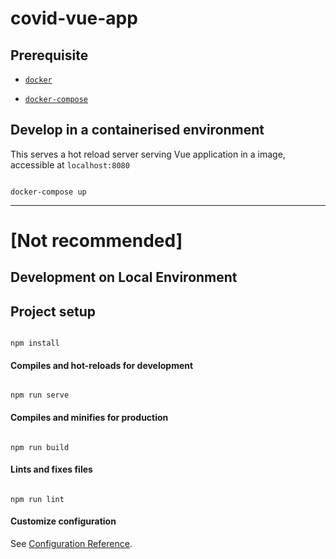# covid-vue-app

## Prerequisite

- [`docker`](https://docs.docker.com/get-docker/)

- [`docker-compose`](https://docs.docker.com/compose/install/)

## Develop in a containerised environment

This serves a hot reload server serving Vue application in a image, accessible at `localhost:8080`

```

docker-compose up

```

---

# [Not recommended]

## Development on Local Environment

## Project setup

```

npm install

```

#### Compiles and hot-reloads for development

```

npm run serve

```

#### Compiles and minifies for production

```

npm run build

```

#### Lints and fixes files

```

npm run lint

```

#### Customize configuration

See [Configuration Reference](https://cli.vuejs.org/config/).

